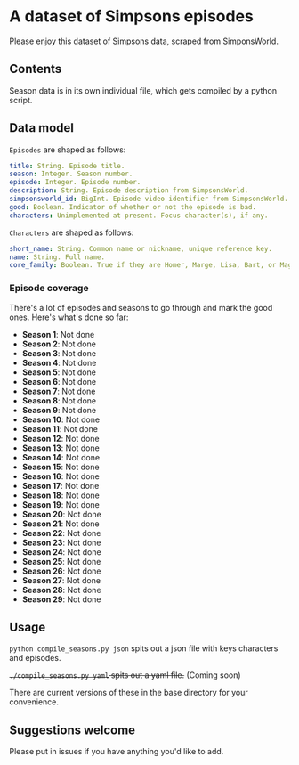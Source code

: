 # A dataset of Simpsons episodes

Please enjoy this dataset of Simpsons data, scraped from SimponsWorld.

## Contents

Season data is in its own individual file, which gets compiled by a python script.

## Data model

`Episodes` are shaped as follows:

```yml
title: String. Episode title.
season: Integer. Season number.
episode: Integer. Episode number.
description: String. Episode description from SimpsonsWorld.
simpsonsworld_id: BigInt. Episode video identifier from SimpsonsWorld.
good: Boolean. Indicator of whether or not the episode is bad.
characters: Unimplemented at present. Focus character(s), if any.
```

`Characters` are shaped as follows:

```yml
short_name: String. Common name or nickname, unique reference key.
name: String. Full name.
core_family: Boolean. True if they are Homer, Marge, Lisa, Bart, or Maggie.
```
### Episode coverage

There's a lot of episodes and seasons to go through and mark the good ones.
Here's what's done so far:

* **Season 1**: Not done
* **Season 2**: Not done
* **Season 3**: Not done
* **Season 4**: Not done
* **Season 5**: Not done
* **Season 6**: Not done
* **Season 7**: Not done
* **Season 8**: Not done
* **Season 9**: Not done
* **Season 10**: Not done
* **Season 11**: Not done
* **Season 12**: Not done
* **Season 13**: Not done
* **Season 14**: Not done
* **Season 15**: Not done
* **Season 16**: Not done
* **Season 17**: Not done
* **Season 18**: Not done
* **Season 19**: Not done
* **Season 20**: Not done
* **Season 21**: Not done
* **Season 22**: Not done
* **Season 23**: Not done
* **Season 24**: Not done
* **Season 25**: Not done
* **Season 26**: Not done
* **Season 27**: Not done
* **Season 28**: Not done
* **Season 29**: Not done

## Usage

`python compile_seasons.py json` spits out a json file with keys characters and episodes.

<strike>`./compile_seasons.py yaml` spits out a yaml file.</strike> (Coming soon)

There are current versions of these in the base directory for your convenience.

## Suggestions welcome

Please put in issues if you have anything you'd like to add.
